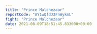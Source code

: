 ```yaml
---
title: "Prince Malchezaar"
reportCode: "AY1wQfdJ3FnWykmL"
fight: "Prince Malchezaar"
date: 2021-08-09T18:51:45.833000+00:00
---
```

